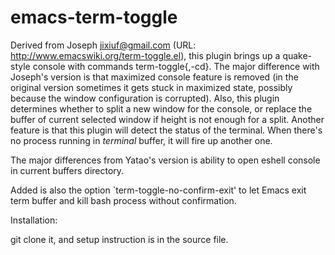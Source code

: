 emacs-term-toggle
=================

Derived from Joseph <jixiuf@gmail.com> (URL:
http://www.emacswiki.org/term-toggle.el), this plugin brings up a
quake-style console with commands term-toggle{,-cd}. The major
difference with Joseph's version is that maximized console feature is
removed (in the original version sometimes it gets stuck in maximized
state, possibly because the window configuration is corrupted). Also,
this plugin determines whether to split a new window for the console,
or replace the buffer of current selected window if height is not
enough for a split. Another feature is that this plugin will detect
the status of the terminal. When there's no process running in
*terminal* buffer, it will fire up another one.

The major differences from Yatao's version is ability to open eshell console in
current buffers directory.

Added is also the option `term-toggle-no-confirm-exit' to let Emacs exit term
buffer and kill bash process without confirmation.

Installation:

git clone it, and setup instruction is in the source file.
